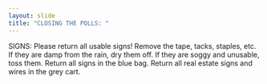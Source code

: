 ```yaml
---
layout: slide
title: "CLOSING THE POLLS: "
---
```


SIGNS: Please return all usable signs! Remove the tape, tacks, staples, etc. If they are damp from the rain, dry them off. If they are soggy and unusable, toss them. Return all signs in the blue bag. Return all real estate signs and wires in the grey cart.
